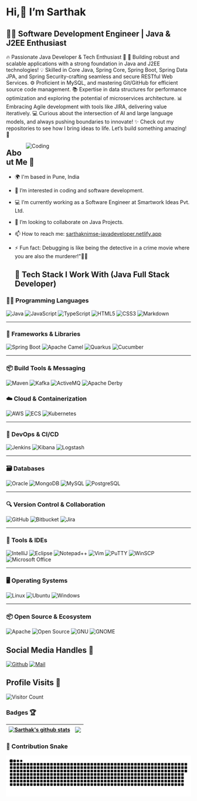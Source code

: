 # Hi,👋 I’m Sarthak

## 👨‍💻 Software Development Engineer | Java & J2EE Enthusiast

🔥 Passionate Java Developer & Tech Enthusiast 🌟
🚀 Building robust and scalable applications with a strong foundation in Java and J2EE technologies!
💡 Skilled in Core Java, Spring Core, Spring Boot, Spring Data JPA, and Spring Security-crafting seamless and secure RESTful Web Services.
⚙️ Proficient in MySQL, and mastering Git/GitHub for efficient source code management.
📚 Expertise in data structures for performance optimization and exploring the potential of microservices architecture.
📊 Embracing Agile development with tools like JIRA, delivering value iteratively.
💻 Curious about the intersection of AI and large language models, and always pushing boundaries to innovate!
✨ Check out my repositories to see how I bring ideas to life. Let’s build something amazing! 🌟



<img align="right" alt="Coding" width="450" src="https://cdn.dribbble.com/users/1162077/screenshots/3848914/programmer.gif">

## About Me 👋
- 🌍 I'm based in Pune, India
- 👀 I’m interested in coding and software development.
- 💻 I’m currently working as a Software Engineer at Smartwork Ideas Pvt. Ltd. 
- 💞️ I’m looking to collaborate on Java Projects.
- 📫 How to reach me:  [sarthaknimse-javadeveloper.netlify.app](https://sarthaknimse-javadeveloper.netlify.app)
- ⚡ Fun fact: Debugging is like being the detective
 in a crime movie where you are also the murderer!"🕵️‍♂️ 


  ## 🚀 Tech Stack I Work With (Java Full Stack Developer)
### 🧑‍💻 Programming Languages
<p>
  <img height="50" src="https://www.vectorlogo.zone/logos/java/java-horizontal.svg" alt="Java"/>
  <img height="50" src="https://www.vectorlogo.zone/logos/javascript/javascript-ar21.svg" alt="JavaScript"/>
  <img height="50" src="https://www.vectorlogo.zone/logos/typescriptlang/typescriptlang-ar21.svg" alt="TypeScript"/>
  <img height="50" src="https://www.vectorlogo.zone/logos/w3_html5/w3_html5-ar21.svg" alt="HTML5"/>
  <img height="50" src="https://www.vectorlogo.zone/logos/w3_css/w3_css-ar21.svg" alt="CSS3"/>
  <img height="40" src="https://img.icons8.com/ios-filled/50/markdown.png" alt="Markdown"/>
</p>

---

### 🌱 Frameworks & Libraries
<p align="left">
  <img height="40" src="https://www.vectorlogo.zone/logos/springio/springio-ar21.svg" alt="Spring Boot"/>
  <img height="40" src="https://raw.githubusercontent.com/get-icon/geticon/master/icons/apache-camel.svg" alt="Apache Camel"/>
  <img height="40" src="https://raw.githubusercontent.com/get-icon/geticon/master/icons/quarkus.svg" alt="Quarkus"/>
  <img height="40" src="https://www.vectorlogo.zone/logos/cucumberio/cucumberio-ar21.svg" alt="Cucumber"/>
</p>

---

### 📦 Build Tools & Messaging
<p align="left">
  <img height="40" src="https://raw.githubusercontent.com/get-icon/geticon/master/icons/maven.svg" alt="Maven"/>
  <img height="40" src="https://www.vectorlogo.zone/logos/apache_kafka/apache_kafka-ar21.svg" alt="Kafka"/>
  <img height="40" src="https://www.vectorlogo.zone/logos/apache_activemq/apache_activemq-ar21.svg" alt="ActiveMQ"/>
  <img height="40" src="https://raw.githubusercontent.com/get-icon/geticon/master/icons/derby.svg" alt="Apache Derby"/>
</p>


### ☁️ Cloud & Containerization
<p>
  <img height="50" src="https://www.vectorlogo.zone/logos/amazon_aws/amazon_aws-ar21.svg" alt="AWS"/>
  <img height="50" src="https://www.vectorlogo.zone/logos/amazon_elasticcontainer/amazon_elasticcontainer-ar21.svg" alt="ECS"/>
  <img height="50" src="https://www.vectorlogo.zone/logos/kubernetes/kubernetes-ar21.svg" alt="Kubernetes"/>
</p>

---

### 🔧 DevOps & CI/CD
<p>
  <img height="50" src="https://www.vectorlogo.zone/logos/jenkins/jenkins-icon.svg" alt="Jenkins"/>
  <img height="50" src="https://www.vectorlogo.zone/logos/elasticco_kibana/elasticco_kibana-ar21.svg" alt="Kibana"/>
  <img height="50" src="https://www.vectorlogo.zone/logos/elasticco_logstash/elasticco_logstash-ar21.svg" alt="Logstash"/>
</p>

---

### 🗃️ Databases
<p>
  <img height="50" src="https://www.vectorlogo.zone/logos/oracle/oracle-ar21.svg" alt="Oracle"/>
  <img height="50" src="https://www.vectorlogo.zone/logos/mongodb/mongodb-ar21.svg" alt="MongoDB"/>
  <img height="45" src="https://www.vectorlogo.zone/logos/mysql/mysql-horizontal.svg" alt="MySQL"/>
  <img height="50" src="https://www.vectorlogo.zone/logos/postgresql/postgresql-ar21.svg" alt="PostgreSQL"/>
</p>

---

### 🔍 Version Control & Collaboration
<p>
  <img height="50" src="https://www.vectorlogo.zone/logos/github/github-ar21.svg" alt="GitHub"/>
  <img height="50" src="https://www.vectorlogo.zone/logos/bitbucket/bitbucket-ar21.svg" alt="Bitbucket"/>
  <img height="50" src="https://www.vectorlogo.zone/logos/atlassian_jira/atlassian_jira-ar21.svg" alt="Jira"/>
</p>

---

### 🧰 Tools & IDEs
<p>
  <img height="50" src="https://img.icons8.com/color/344/intellij-idea.png" alt="IntelliJ"/>
  <img height="40" src="https://github.com/get-icon/geticon/blob/master/icons/eclipse-logo.svg?raw=true" alt="Eclipse"/>
  <img height="50" src="https://img.icons8.com/color/344/notepad-plus-plus.png" alt="Notepad++"/>
  <img height="50" src="https://www.vectorlogo.zone/logos/vim/vim-ar21.svg" alt="Vim"/>
  <img height="50" src="https://upload.wikimedia.org/wikipedia/commons/b/b6/PuTTY_icon_128px.png" alt="PuTTY"/>
  <img height="50" src="https://upload.wikimedia.org/wikipedia/commons/d/de/WinSCP_Logo.png" alt="WinSCP"/>
  <img height="45" src="https://github.com/get-icon/geticon/blob/master/icons/microsoft-office.svg?raw=true" alt="Microsoft Office"/>
</p>

---

### 🖥️ Operating Systems
<p>
  <img height="50" src="https://www.vectorlogo.zone/logos/linux/linux-ar21.svg" alt="Linux"/>
  <img height="50" src="https://www.vectorlogo.zone/logos/ubuntu/ubuntu-ar21.svg" alt="Ubuntu"/>
  <img height="50" src="https://github.com/get-icon/geticon/blob/master/icons/microsoft-windows.svg?raw=true" alt="Windows"/>
</p>

---

### 📦 Open Source & Ecosystem
<p>
  <img height="50" src="https://www.vectorlogo.zone/logos/apache/apache-official.svg" alt="Apache"/>
  <img height="50" src="https://www.vectorlogo.zone/logos/opensource/opensource-ar21.svg" alt="Open Source"/>
  <img height="50" src="https://www.vectorlogo.zone/logos/gnu/gnu-ar21.svg" alt="GNU"/>
  <img height="50" src="https://www.vectorlogo.zone/logos/gnome/gnome-ar21.svg" alt="GNOME"/>
</p>




## Social Media Handles 🐙
[![Github](https://img.shields.io/github/followers/SarthakNimse?label=Follow&style=social)](https://github.com/SarthakNimse)
[![Mail](https://img.shields.io/badge/sarthaknimse1999@gmail.com-gray?style=flat-square&logo=gmail&logoColor=red&link=)](mailto:sarthaknimse1999@gmail.com)

## Profile Visits 👀
![Visitor Count](https://profile-counter.glitch.me/{SarthakNimse}/count.svg)

### Badges 🏆
| <a href="https://github.com/SarthakNimse/SarthakNimse"><img align="center" src="https://github-readme-stats.vercel.app/api?username=SarthakNimse&show_icons=true&theme=buefy&hide_border=true&count_private=true" alt="Sarthak's github stats" /></a> | <a href="https://github.com/SarthakNimse/SarthakNimse"><img align="center" src="https://github-readme-stats.vercel.app/api/top-langs/?username=SarthakNimse&layout=compact&theme=buefy&hide_border=true&langs_count=8" /></a> |
| ------------- | ------------- |


### 🐍 Contribution Snake

<picture>
  <source media="(prefers-color-scheme: dark)" srcset="https://github.com/SarthakNimse/sarthaknimse/blob/main/github-contribution-grid-snake-dark.svg" />
  <source media="(prefers-color-scheme: light)" srcset="https://github.com/SarthakNimse/sarthaknimse/blob/main/github-contribution-grid-snake.svg" />
  <img alt="github contribution grid snake animation" src="https://github.com/SarthakNimse/sarthaknimse/blob/main/github-contribution-grid-snake.svg" />
</picture>


